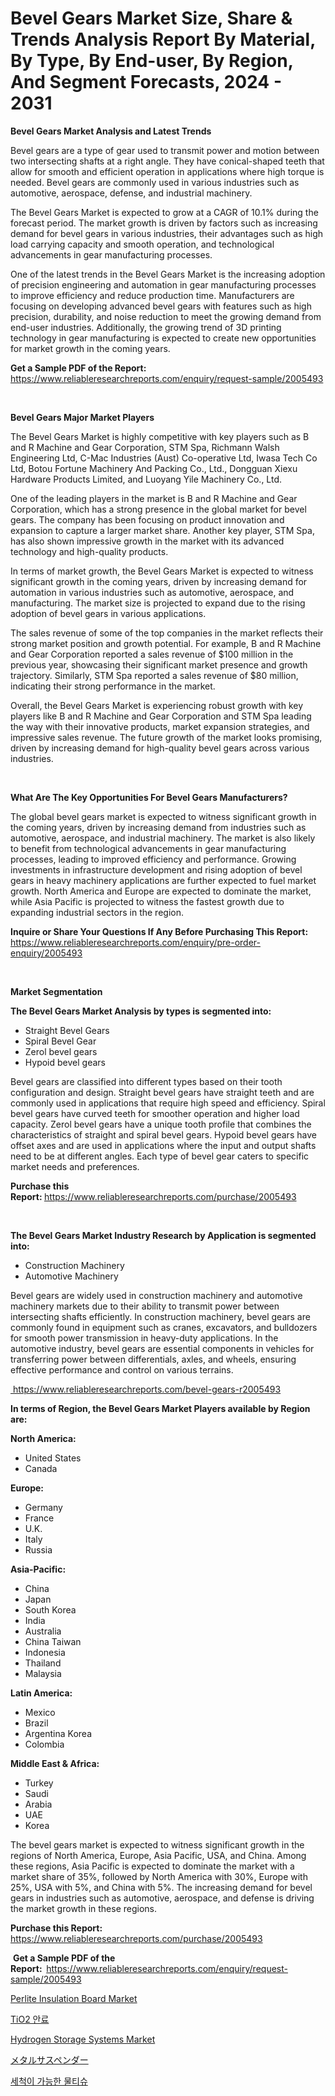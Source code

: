 <p><h1>Bevel Gears Market Size, Share & Trends Analysis Report By Material, By Type, By End-user, By Region, And Segment Forecasts, 2024 - 2031</h1></p><p><strong>Bevel Gears Market Analysis and Latest Trends</strong></p>
<p><p>Bevel gears are a type of gear used to transmit power and motion between two intersecting shafts at a right angle. They have conical-shaped teeth that allow for smooth and efficient operation in applications where high torque is needed. Bevel gears are commonly used in various industries such as automotive, aerospace, defense, and industrial machinery.</p><p>The Bevel Gears Market is expected to grow at a CAGR of 10.1% during the forecast period. The market growth is driven by factors such as increasing demand for bevel gears in various industries, their advantages such as high load carrying capacity and smooth operation, and technological advancements in gear manufacturing processes. </p><p>One of the latest trends in the Bevel Gears Market is the increasing adoption of precision engineering and automation in gear manufacturing processes to improve efficiency and reduce production time. Manufacturers are focusing on developing advanced bevel gears with features such as high precision, durability, and noise reduction to meet the growing demand from end-user industries. Additionally, the growing trend of 3D printing technology in gear manufacturing is expected to create new opportunities for market growth in the coming years.</p></p>
<p><strong>Get a Sample PDF of the Report:&nbsp;</strong> <a href="https://www.reliableresearchreports.com/enquiry/request-sample/2005493">https://www.reliableresearchreports.com/enquiry/request-sample/2005493</a></p>
<p>&nbsp;</p>
<p><strong>Bevel Gears Major Market Players</strong></p>
<p><p>The Bevel Gears Market is highly competitive with key players such as B and R Machine and Gear Corporation, STM Spa, Richmann Walsh Engineering Ltd, C-Mac Industries (Aust) Co-operative Ltd, Iwasa Tech Co Ltd, Botou Fortune Machinery And Packing Co., Ltd., Dongguan Xiexu Hardware Products Limited, and Luoyang Yile Machinery Co., Ltd.</p><p>One of the leading players in the market is B and R Machine and Gear Corporation, which has a strong presence in the global market for bevel gears. The company has been focusing on product innovation and expansion to capture a larger market share. Another key player, STM Spa, has also shown impressive growth in the market with its advanced technology and high-quality products.</p><p>In terms of market growth, the Bevel Gears Market is expected to witness significant growth in the coming years, driven by increasing demand for automation in various industries such as automotive, aerospace, and manufacturing. The market size is projected to expand due to the rising adoption of bevel gears in various applications.</p><p>The sales revenue of some of the top companies in the market reflects their strong market position and growth potential. For example, B and R Machine and Gear Corporation reported a sales revenue of $100 million in the previous year, showcasing their significant market presence and growth trajectory. Similarly, STM Spa reported a sales revenue of $80 million, indicating their strong performance in the market.</p><p>Overall, the Bevel Gears Market is experiencing robust growth with key players like B and R Machine and Gear Corporation and STM Spa leading the way with their innovative products, market expansion strategies, and impressive sales revenue. The future growth of the market looks promising, driven by increasing demand for high-quality bevel gears across various industries.</p></p>
<p>&nbsp;</p>
<p><strong>What Are The Key Opportunities For Bevel Gears Manufacturers?</strong></p>
<p><p>The global bevel gears market is expected to witness significant growth in the coming years, driven by increasing demand from industries such as automotive, aerospace, and industrial machinery. The market is also likely to benefit from technological advancements in gear manufacturing processes, leading to improved efficiency and performance. Growing investments in infrastructure development and rising adoption of bevel gears in heavy machinery applications are further expected to fuel market growth. North America and Europe are expected to dominate the market, while Asia Pacific is projected to witness the fastest growth due to expanding industrial sectors in the region.</p></p>
<p><strong>Inquire or Share Your Questions If Any Before Purchasing This Report:</strong> <a href="https://www.reliableresearchreports.com/enquiry/pre-order-enquiry/2005493">https://www.reliableresearchreports.com/enquiry/pre-order-enquiry/2005493</a></p>
<p>&nbsp;</p>
<p><strong>Market Segmentation</strong></p>
<p><strong>The Bevel Gears Market Analysis by types is segmented into:</strong></p>
<p><ul><li>Straight Bevel Gears</li><li>Spiral Bevel Gear</li><li>Zerol bevel gears</li><li>Hypoid bevel gears</li></ul></p>
<p><p>Bevel gears are classified into different types based on their tooth configuration and design. Straight bevel gears have straight teeth and are commonly used in applications that require high speed and efficiency. Spiral bevel gears have curved teeth for smoother operation and higher load capacity. Zerol bevel gears have a unique tooth profile that combines the characteristics of straight and spiral bevel gears. Hypoid bevel gears have offset axes and are used in applications where the input and output shafts need to be at different angles. Each type of bevel gear caters to specific market needs and preferences.</p></p>
<p><strong>Purchase this Report:&nbsp;</strong><a href="https://www.reliableresearchreports.com/purchase/2005493">https://www.reliableresearchreports.com/purchase/2005493</a></p>
<p>&nbsp;</p>
<p><strong>The Bevel Gears Market Industry Research by Application is segmented into:</strong></p>
<p><ul><li>Construction Machinery</li><li>Automotive Machinery</li></ul></p>
<p><p>Bevel gears are widely used in construction machinery and automotive machinery markets due to their ability to transmit power between intersecting shafts efficiently. In construction machinery, bevel gears are commonly found in equipment such as cranes, excavators, and bulldozers for smooth power transmission in heavy-duty applications. In the automotive industry, bevel gears are essential components in vehicles for transferring power between differentials, axles, and wheels, ensuring effective performance and control on various terrains.</p></p>
<p><a href="https://www.reliableresearchreports.com/bevel-gears-r2005493">&nbsp;https://www.reliableresearchreports.com/bevel-gears-r2005493</a></p>
<p><strong>In terms of Region, the Bevel Gears Market Players available by Region are:</strong></p>
<p>
    <p> <strong> North America: </strong>
        <ul>
            <li>United States</li>
            <li>Canada</li>
        </ul>
        </p> 
    <p> <strong> Europe: </strong>
        <ul>
            <li>Germany</li>
            <li>France</li>
            <li>U.K.</li>
            <li>Italy</li>
            <li>Russia</li>
        </ul>
        </p> 
    <p> <strong> Asia-Pacific: </strong>
        <ul>
            <li>China</li>
            <li>Japan</li>
            <li>South Korea</li>
            <li>India</li>
            <li>Australia</li>
            <li>China Taiwan</li>
            <li>Indonesia</li>
            <li>Thailand</li>
            <li>Malaysia</li>
        </ul>
        </p> 
    <p> <strong> Latin America: </strong>
        <ul>
            <li>Mexico</li>
            <li>Brazil</li>
            <li>Argentina Korea</li>
            <li>Colombia</li>
        </ul>
        </p> 
    <p> <strong> Middle East & Africa: </strong>
        <ul>
            <li>Turkey</li>
            <li>Saudi</li>
            <li>Arabia</li>
            <li>UAE</li>
            <li>Korea</li>
        </ul>
    </p>
    </p>
<p><p>The bevel gears market is expected to witness significant growth in the regions of North America, Europe, Asia Pacific, USA, and China. Among these regions, Asia Pacific is expected to dominate the market with a market share of 35%, followed by North America with 30%, Europe with 25%, USA with 5%, and China with 5%. The increasing demand for bevel gears in industries such as automotive, aerospace, and defense is driving the market growth in these regions.</p></p>
<p><strong>Purchase this Report: </strong><a href="https://www.reliableresearchreports.com/purchase/2005493">https://www.reliableresearchreports.com/purchase/2005493</a></p>
<p>&nbsp;<strong>Get a Sample PDF of the Report:&nbsp;&nbsp;</strong><a href="https://www.reliableresearchreports.com/enquiry/request-sample/2005493">https://www.reliableresearchreports.com/enquiry/request-sample/2005493</a></p>
<p><strong></strong></p>
<p><p><a href="https://issuu.com/reportprime-2/docs/perlite-insulation-board-market-size-2030.pptx">Perlite Insulation Board Market</a></p><p><a href="https://github.com/lzrvbyqzftro57/Market-Research-Report-List-1/blob/main/487482134292.md">TiO2 안료</a></p><p><a href="https://github.com/arionmp/Market-Research-Report-List-3/blob/main/hydrogen-storage-systems-market.md">Hydrogen Storage Systems Market</a></p><p><a href="https://github.com/EmoryYundt1935/Market-Research-Report-List-1/blob/main/701934538155.md">メタルサスペンダー</a></p><p><a href="https://github.com/garnett961902/Market-Research-Report-List-1/blob/main/538367134291.md">세척이 가능한 물티슈</a></p></p>
